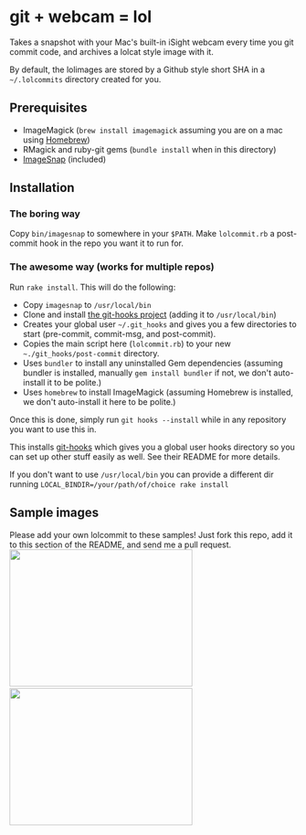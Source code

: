 # git + webcam = lol

Takes a snapshot with your Mac's built-in iSight webcam every time you git commit code, and archives a lolcat style image with it.

By default, the lolimages are stored by a Github style short SHA in a `~/.lolcommits` directory created for you.

## Prerequisites

- ImageMagick (`brew install imagemagick` assuming you are on a mac using [Homebrew](http://mxcl.github.com/homebrew/))
- RMagick and ruby-git gems (`bundle install` when in this directory)
- [ImageSnap](http://www.iharder.net/current/macosx/imagesnap/) (included)

## Installation

### The boring way
Copy `bin/imagesnap` to somewhere in your `$PATH`.  Make `lolcommit.rb` a post-commit hook in the repo you want it to run for.

### The awesome way (works for multiple repos)
Run `rake install`. This will do the following:

- Copy `imagesnap` to `/usr/local/bin`
- Clone and install [the git-hooks project](https://github.com/icefox/git-hooks) (adding it to `/usr/local/bin`)
- Creates your global user `~/.git_hooks` and gives you a few directories to start (pre-commit, commit-msg, and post-commit).
- Copies the main script here (`lolcommit.rb`) to your new `~./git_hooks/post-commit` directory.
- Uses `bundler` to install any uninstalled Gem dependencies (assuming bundler is installed, manually `gem install bundler` if not, we don't auto-install it to be polite.)
- Uses `homebrew` to install ImageMagick (assuming Homebrew is installed, we don't auto-install it here to be polite.)

Once this is done, simply run `git hooks --install` while in any repository you want to use this in.

This installs [git-hooks](https://github.com/icefox/git-hooks) which gives you a global user hooks directory so you can set up other stuff easily as well.  See their README for more details.

If you don't want to use `/usr/local/bin` you can provide a different
dir running `LOCAL_BINDIR=/your/path/of/choice rake install`

## Sample images
Please add your own lolcommit to these samples!  Just fork this repo, add it to this section of the README, and send me a pull request.
<img width='320' height='240' src="https://github.com/mroth/lolcommits/raw/gh-pages/sample2.jpg" />
&nbsp;
<img width='320' height='240' src="https://github.com/mroth/lolcommits/raw/gh-pages/sample3.jpg" />